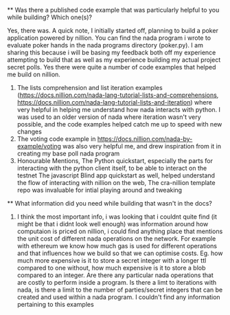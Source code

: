 

** Was there a published code example that was particularly helpful to you while building? Which one(s)?

Yes, there was. A quick note, I initially started off, planning to build a poker application powered by nillion. You can find the nada program i wrote to evaluate poker hands in the nada programs directory (poker.py). I am sharing this because i will be basing my feedback both off my experience attempting to build that as well as my experience building my actual project
secret polls. 
Yes there were quite a number of code examples that helped me build on nillion.
1. The lists comprehension and list iteration examples (https://docs.nillion.com/nada-lang-tutorial-lists-and-comprehensions, https://docs.nillion.com/nada-lang-tutorial-lists-and-iteration) where very helpful in helping me understand how nada interacts with python. I was used to an older version of nada where iteration wasn't very possible, and the code examples helped catch me up to speed with new changes
2. The voting code example in https://docs.nillion.com/nada-by-example/voting was also very helpful me, and drew inspiration from it in creating my base poll nada program
3. Honourable Mentions, The Python quickstart, especially the parts for interacting with the python client itself, to be able to interact on the testnet
   The javascript Blind app quickstart as well, helped understand the flow of interacting with nillion on the web, The cra-nillion template repo was invaluable for intial playing around and tweaking




** What information did you need while building that wasn't in the docs?
1. I think the most important info, i was looking that i couldnt quite find (it might be that i didnt look well enough) was information around how computaion is priced on nillion, i could find anything place that mentions the unit cost of different nada operations on the network. For example with ethereum we know how much gas is used for different operations and that influences how we build so that we can optimise costs. Eg. how much more expensive is it to store a secret integer with a longer ttl compared to one without, how much expensive is it to store a blob compared to an integer. Are there any particular nada operations that are costly to perform inside a program. Is there a limt to iterations with nada, is there a limit to the number of parties/secret integers that can be created and used within a nada program. I couldn't find any information pertaining to this examples